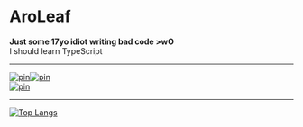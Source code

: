 # AroLeaf

**Just some 17yo idiot writing bad code >wO**\
I should learn TypeScript
___

<div style="display:grid;grid-template:1fr / 1fr 1fr;width:fit-content;">
  <a href="https://github.com/AroLeaf/AroLeaf" title="AroLeaf/AroLeaf">
    <img src="https://github-readme-stats.vercel.app/api/pin?username=AroLeaf&repo=AroLeaf&theme=dark&hide_border=true&bg_color=161B22" alt="pin">
  </a>
  <a href="https://github.com/AroLeaf/UwU" title="AroLeaf/UwU">
    <img src="https://github-readme-stats.vercel.app/api/pin?username=AroLeaf&repo=UwU&theme=dark&hide_border=true&bg_color=161B22" alt="pin">
  </a>
  <a href="https://github.com/AroLeaf/dis.aroleaf.tk" title="AroLeaf/dis.aroleaf.tk">
    <img src="https://github-readme-stats.vercel.app/api/pin?username=AroLeaf&repo=dis.aroleaf.tk&theme=dark&hide_border=true&bg_color=161B22" alt="pin">
  </a>
</div>

---
[![Top Langs](https://github-readme-stats.vercel.app/api/top-langs/?username=AroLeaf&layout=compact&theme=dark&hide_border=true&bg_color=161B22)](https://github.com/anuraghazra/github-readme-stats)
